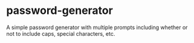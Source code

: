 # password-generator
A simple password generator with multiple prompts including whether or not to include caps, special characters, etc.
